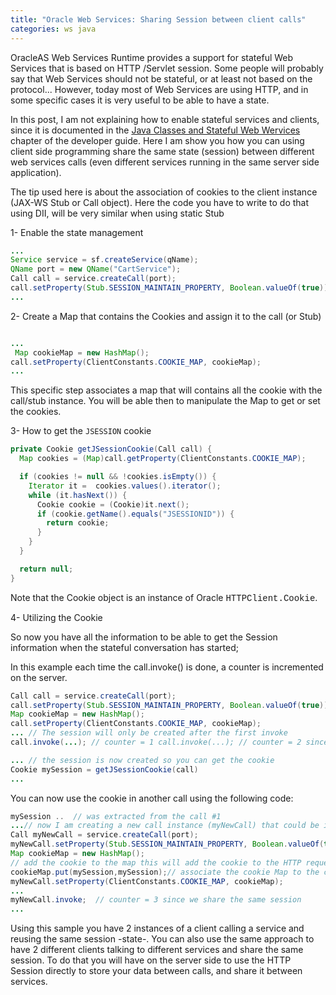 ```yaml
---
title: "Oracle Web Services: Sharing Session between client calls"
categories: ws java
---
```


OracleAS Web Services Runtime provides a support for stateful Web Services that is based on HTTP /Servlet session. Some people will probably say that Web Services should not be stateful, or at least not based on the protocol... However, today most of Web Services are using HTTP, and in some specific cases it is very useful to be able to have a state.

In this post, I am not explaining how to enable stateful services and clients, since it is documented in the [Java Classes and Stateful Web Wervices](http://download.oracle.com/docs/cd/B31017_01/web.1013/b28974/devjavaclass.htm#BEIDDAFG) chapter of the developer guide. Here I am show you how you can using client side programming share the same state (session) between different web services calls (even different services running in the same server side application).

The tip used here is about the association of cookies to the client instance (JAX-WS Stub or Call object). Here the code you have to write to do that using DII, will be very similar when using static Stub

1- Enable the state management

``` java
...
Service service = sf.createService(qName);
QName port = new QName("CartService");
Call call = service.createCall(port);
call.setProperty(Stub.SESSION_MAINTAIN_PROPERTY, Boolean.valueOf(true));  // this is necessary to be able to manipulate cookie
...

```

 2- Create a Map that contains the Cookies and assign it to the call (or Stub)

``` java

...
 Map cookieMap = new HashMap();
call.setProperty(ClientConstants.COOKIE_MAP, cookieMap);
...

```

This specific step associates a map that will contains all the cookie with the call/stub instance. You will be able then to manipulate the Map to get or set the cookies.

 3- How to get the `JSESSION` cookie

``` java
private Cookie getJSessionCookie(Call call) {
  Map cookies = (Map)call.getProperty(ClientConstants.COOKIE_MAP);

  if (cookies != null && !cookies.isEmpty()) {
    Iterator it =  cookies.values().iterator();
    while (it.hasNext()) {
      Cookie cookie = (Cookie)it.next();
      if (cookie.getName().equals("JSESSIONID")) {
        return cookie;
      }
    }
  }

  return null;
}
```

Note that the Cookie object is an instance of Oracle <span style="font-family:courier new;">HTTPClient.Cookie</span>.

4- Utilizing the Cookie

So now you have all the information to be able to get the Session information when the stateful conversation has started;

In this example each time the call.invoke() is done, a counter is incremented on the server.

``` java
Call call = service.createCall(port);
call.setProperty(Stub.SESSION_MAINTAIN_PROPERTY, Boolean.valueOf(true));  // this is necessary to be able to manipulate cookie
Map cookieMap = new HashMap();
call.setProperty(ClientConstants.COOKIE_MAP, cookieMap);
... // The session will only be created after the first invoke
call.invoke(...); // counter = 1 call.invoke(...); // counter = 2 since on the same session

... // the session is now created so you can get the cookie
Cookie mySession = getJSessionCookie(call)
...
```


You can now use the cookie in another call using the following code:

``` java
mySession ..  // was extracted from the call #1
...// now I am creating a new call instance (myNewCall) that could be in another class
Call myNewCall = service.createCall(port);
myNewCall.setProperty(Stub.SESSION_MAINTAIN_PROPERTY, Boolean.valueOf(true));  // this is necessary to be able to manipulate cookie
Map cookieMap = new HashMap();
// add the cookie to the map this will add the cookie to the HTTP request so it will be associated to the same session (/state)
cookieMap.put(mySession,mySession);// associate the cookie Map to the call
myNewCall.setProperty(ClientConstants.COOKIE_MAP, cookieMap);
...
myNewCall.invoke;  // counter = 3 since we share the same session
...

```


Using this sample you have 2 instances of a client calling a service and reusing the same session -state-.  You can also use the same approach to have 2 different clients talking to different services and share the same session. To do that you will have on the server side to use the HTTP Session directly to store your data between calls, and share it between services.
